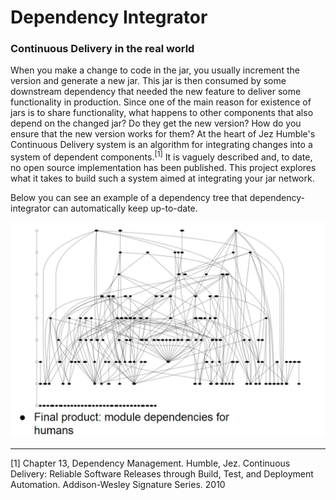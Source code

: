 Dependency Integrator
=========

### Continuous Delivery in the real world

When you make a change to code in the jar, you usually increment the version and generate a new jar. This jar is then consumed by some downstream dependency that needed the new feature to deliver some functionality in production. Since one of the main reason for existence of jars is to share functionality, what happens to other components that also depend on the changed jar? Do they get the new version? How do you ensure that the new version works for them? At the heart of Jez Humble's Continuous Delivery system is an algorithm for integrating changes into a system of dependent components.<sup>[1]</sup> It is vaguely described and, to date, no open source implementation has been published. This project explores what it takes to build such a system aimed at integrating your jar network.

Below you can see an example of a dependency tree that dependency-integrator can automatically keep up-to-date.

![dependency hierarchy screenshot](/docs/dependencies-levels.png "Jar dependency integration")

---------
[1] Chapter 13, Dependency Management. Humble, Jez. Continuous Delivery: Reliable Software Releases through Build, Test, and Deployment Automation. Addison-Wesley Signature Series. 2010